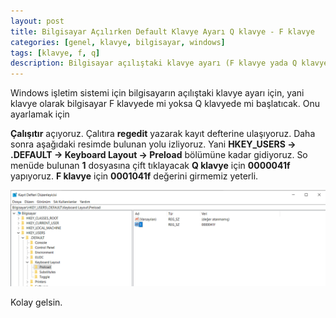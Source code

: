 ```yaml
---
layout: post
title: Bilgisayar Açılırken Default Klavye Ayarı Q klavye - F klavye
categories: [genel, klavye, bilgisayar, windows]
tags: [klavye, f, q]
description: Bilgisayar açılıştaki klavye ayarı (F klavye yada Q klavye)
---
```


Windows işletim sistemi için bilgisayarın açılıştaki klavye ayarı için, yani klavye olarak bilgisayar F klavyede mi yoksa
Q klavyede mi başlatıcak. Onu ayarlamak için

**Çalışıtır** açıyoruz. Çalıtıra **regedit** yazarak kayıt defterine ulaşıyoruz. Daha sonra aşağıdaki resimde bulunan yolu izliyoruz.
Yani **HKEY_USERS -> .DEFAULT -> Keyboard Layout -> Preload** bölümüne kadar gidiyoruz.
So menüde bulunan **1** dosyasına çift tıklayacak **Q klavye** için **0000041f** yapıyoruz. **F klavye** için **0001041f** değerini girmemiz yeterli.

<img src="https://raw.githubusercontent.com/ferhatakbulut/ferhatakbulut.github.io/main/image/klavye.png">



Kolay gelsin.

